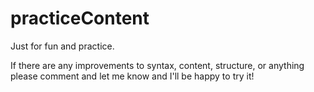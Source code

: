 # practiceContent
Just for fun and practice.

If there are any improvements to syntax, content, structure, or anything please comment and let me know and I'll be happy to try it!
